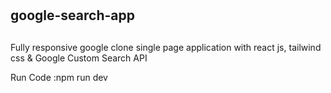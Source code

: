 # <h2> google-search-app <h2/>
Fully responsive google clone single page application with react js, tailwind css &amp; Google Custom Search API
<br>

Run Code :npm run dev

